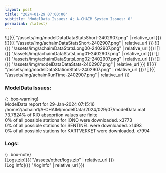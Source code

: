```yaml
---
layout: post
title: "2024-01-29 07:00:00"
subtitle: "ModelData Issues: 4; A-CHAIM System Issues: 0"
permalink: /latest/
---
```


![]({{ "/assets/img/modelDataDataStatsShort-2402907.png" | relative_url }})
![]({{ "/assets/img/achaimDataStatsShort-2402907.png" | relative_url }})
![]({{ "/assets/img/achaimDataStatsLong00-2402907.png" | relative_url }})
![]({{ "/assets/img/achaimDataStatsLong01-2402907.png" | relative_url }})
![]({{ "/assets/img/achaimDataStatsLong02-2402907.png" | relative_url }})
![]({{ "/assets/img/modelDataDataStats-2402907.png" | relative_url }})
![]({{ "/assets/img/modelDataStationStats-2402907.png" | relative_url }})
![]({{ "/assets/img/achaimRunTime-2402907.png" | relative_url }})


### ModelData Issues:  
  
{: .box-warning}  
 ModelData report for 29-Jan-2024 07:15:16   
 /home2/achaim1/A-CHAIM/modelData/2024/029/07/modelData.mat   
 73.7824% of RIO absoprtion values are finite   
 0% of all possible stations for IONO were downloaded. x3773   
 0% of all possible stations for SENTINEL were downloaded. x1493   
 0% of all possible stations for KARTVERKET were downloaded. x7994   
  


### Logs:  
  
{: .box-note}  
[Logs.zip]({{ "/assets/other/logs.zip" | relative_url }})  
[Log Info]({{ "/logInfo" | relative_url }})  
